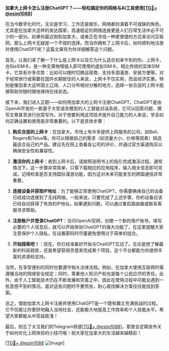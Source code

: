 **加拿大上网卡怎么注册ChatGPT？——轻松搞定你的网络与AI工具使用[[TG💪+ @esim1088](https://t.me/s/esim1088)]**

在当今数字化时代，无论是学习、工作还是娱乐，网络都扮演着不可或缺的角色。尤其是在加拿大这样的发达国家，高速稳定的网络连接更是人们日常生活中必不可少的一部分。如果你最近刚到加拿大，或者正在寻找一种更便捷的方式来访问互联网，那么上网卡无疑是一个不错的选择。而当你拥有了上网卡后，如何顺利地注册并使用ChatGPT呢？这篇文章将为你详细解答这个问题。

首先，让我们来了解一下什么是上网卡以及它为什么适合初来乍到的你。上网卡，也叫eSIM卡，是一种无需物理插入即可使用的虚拟SIM卡。相比传统的实体SIM卡，它具有许多优势：比如可以随时切换运营商、支持多国漫游、安装方便等。对于经常旅行或需要在国外长期居住的人来说，上网卡不仅实用，而且经济实惠。特别是像加拿大这样国土辽阔、人口分布相对分散的地方，选择一张合适的上网卡能够帮助你随时随地保持在线状态。

接下来，我们进入正题——如何用加拿大的上网卡注册ChatGPT。ChatGPT是由OpenAI开发的一款基于大型语言模型的人工智能对话系统，它可以回答问题、撰写文章甚至进行创意写作。对于想要利用这项技术提升自己能力的人来说，学会如何正确设置和使用是非常重要的。以下是具体步骤：

1. **购买合适的上网卡**：在加拿大，市场上有许多提供上网服务的公司，如Bell、Rogers和Telus等。你可以根据自己的需求（如流量大小、价格等因素）挑选最适合自己的产品。建议先在网上查看各公司的评价，并通过官方渠道购买以确保安全性和兼容性。

2. **激活你的上网卡**：收到上网卡后，请按照说明书上的指引完成激活过程。通常情况下，这一步骤非常简单，只需下载相应的应用程序，输入相关信息即可完成。记得检查是否支持国际漫游功能，因为这对未来可能发生的跨国通信非常重要。

3. **连接设备并获取IP地址**：为了能够正常使用ChatGPT，你需要确保自己的设备已经成功连接到了无线网络。一般来说，只要完成了上述步骤，你的设备应该已经自动获得了有效的IP地址。如果遇到问题，可以通过重启路由器或联系客服寻求帮助。

4. **注册账户并登录ChatGPT**：访问OpenAI官网，创建一个新的用户账号。填写必要的个人信息后，就可以开始体验ChatGPT的强大功能了。在这里提醒大家注意保护个人隐私，在设置密码时尽量避免使用过于简单的组合。

5. **开始探索吧！**：现在，你已经准备好开始与ChatGPT互动了。无论是想了解最新的科技趋势，还是希望获得灵感来完成某个项目，这个平台都能为你提供丰富的资源和支持。

当然，在享受便利的同时也要遵守相关法律法规。例如，在加拿大使用互联网时需遵循当地的网络安全规定；同时，尊重他人知识产权也是每个公民应尽的责任。此外，由于人工智能技术仍在不断发展和完善之中，因此在使用过程中可能会遇到一些意想不到的情况。面对这些问题时不要慌张，耐心查找解决方案往往能找到答案。

总之，借助加拿大上网卡注册并使用ChatGPT是一个既有趣又充满挑战的过程。它不仅能让你更好地融入当地社会，还能极大地提高工作效率和个人技能水平。希望大家都能从中受益匪浅！

最后，别忘了关注我们的Telegram频道[[TG💪+ @esim1088](https://t.me/s/esim1088)]，那里会定期发布关于如何优化上网体验的小技巧哦！祝大家在加拿大的生活越来越精彩！

[[TG💪+ @esim1088](https://t.me/s/esim1088) ![Image](https://i.postimg.cc/4NQfJmqS/Snipaste-2025-05-13-00-14-12.png)]